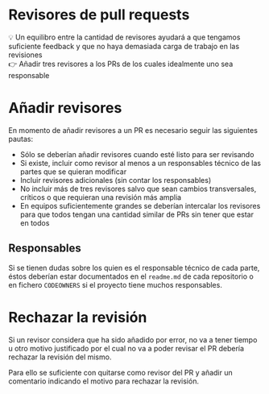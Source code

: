 # Revisores de pull requests

<aside>
💡 Un equilibro entre la cantidad de revisores ayudará a que tengamos suficiente feedback y que no haya demasiada carga de trabajo en las revisiones

</aside>

<aside>
👉 Añadir tres revisores a los PRs de los cuales idealmente uno sea responsable

</aside>

# Añadir revisores

En momento de añadir revisores a un PR es necesario seguir las siguientes pautas:

- Sólo se deberían añadir revisores cuando esté listo para ser revisando
- Si existe, incluir como revisor al menos a un responsables técnico de las partes que se quieran modificar
- Incluir revisores adicionales (sin contar los responsables)
- No incluir más de tres revisores salvo que sean cambios transversales, críticos o que requieran una revisión más amplia
- En equipos suficientemente grandes se deberían intercalar los revisores para que todos tengan una cantidad similar de PRs sin tener que estar en todos

## Responsables

Si se tienen dudas sobre los quien es el responsable técnico de cada parte, éstos deberían estar documentados en el `readme.md` de cada repositorio o en fichero `CODEOWNERS` si el proyecto tiene muchos responsables.

# Rechazar la revisión

Si un revisor considera que ha sido añadido por error, no va a tener tiempo u otro motivo justificado por el cual no va a poder revisar el PR debería rechazar la revisión del mismo.

Para ello se suficiente con quitarse como revisor del PR y añadir un comentario indicando el motivo para rechazar la revisión.